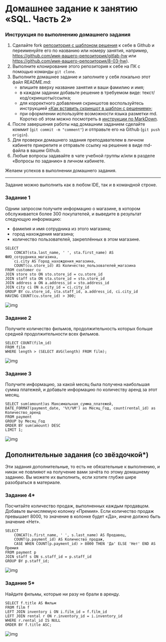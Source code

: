 # Домашнее задание к занятию «SQL. Часть 2»

### Инструкция по выполнению домашнего задания

1. Сделайте fork [репозитория c шаблоном решения](https://github.com/netology-code/sys-pattern-homework) к себе в Github и переименуйте его по названию или номеру занятия, например, https://github.com/имя-вашего-репозитория/gitlab-hw или https://github.com/имя-вашего-репозитория/8-03-hw).
2. Выполните клонирование этого репозитория к себе на ПК с помощью команды `git clone`.
3. Выполните домашнее задание и заполните у себя локально этот файл README.md:
   - впишите вверху название занятия и ваши фамилию и имя;
   - в каждом задании добавьте решение в требуемом виде: текст/код/скриншоты/ссылка;
   - для корректного добавления скриншотов воспользуйтесь инструкцией [«Как вставить скриншот в шаблон с решением»](https://github.com/netology-code/sys-pattern-homework/blob/main/screen-instruction.md);
   - при оформлении используйте возможности языка разметки md. Коротко об этом можно посмотреть в [инструкции по MarkDown](https://github.com/netology-code/sys-pattern-homework/blob/main/md-instruction.md).
4. После завершения работы над домашним заданием сделайте коммит (`git commit -m "comment"`) и отправьте его на Github (`git push origin`).
5. Для проверки домашнего задания преподавателем в личном кабинете прикрепите и отправьте ссылку на решение в виде md-файла в вашем Github.
6. Любые вопросы задавайте в чате учебной группы и/или в разделе «Вопросы по заданию» в личном кабинете.

Желаем успехов в выполнении домашнего задания.

---

Задание можно выполнить как в любом IDE, так и в командной строке.

### Задание 1

Одним запросом получите информацию о магазине, в котором обслуживается более 300 покупателей, и выведите в результат следующую информацию: 
- фамилия и имя сотрудника из этого магазина;
- город нахождения магазина;
- количество пользователей, закреплённых в этом магазине.

```
SELECT
    CONCAT(sta.last_name, ' ', sta.first_name) AS ФИО_сотрудника_магазина,
    ci.city AS Город_нахождения_магазина,
    COUNT(cu.store_id) AS Количество_пользователей_магазина
FROM customer cu
JOIN store sto ON sto.store_id = cu.store_id
JOIN staff sta ON sta.store_id = sto.store_id
JOIN address a ON a.address_id = sto.address_id
JOIN city ci ON a.city_id = ci.city_id
GROUP BY cu.store_id, sta.staff_id, a.address_id, ci.city_id
HAVING COUNT(cu.store_id) > 300;
```

![img](img/1.PNG)

### Задание 2

Получите количество фильмов, продолжительность которых больше средней продолжительности всех фильмов.

```
SELECT COUNT(film_id)
FROM film
WHERE length > (SELECT AVG(length) FROM film);
```

![img](img/2.PNG)

### Задание 3

Получите информацию, за какой месяц была получена наибольшая сумма платежей, и добавьте информацию по количеству аренд за этот месяц.

```
SELECT sum(amount)as Максимальная_сумма_платежей, DATE_FORMAT(payment_date, '%Y/%M') as Месяц_Год, count(rental_id) as Количество_аренд
FROM payment
GROUP by Месяц_Год
ORDER BY sum(amount) DESC
LIMIT 1;
```

![img](img/3-1.PNG)

## Дополнительные задания (со звёздочкой*)
Эти задания дополнительные, то есть не обязательные к выполнению, и никак не повлияют на получение вами зачёта по этому домашнему заданию. Вы можете их выполнить, если хотите глубже шире разобраться в материале.

### Задание 4*

Посчитайте количество продаж, выполненных каждым продавцом. Добавьте вычисляемую колонку «Премия». Если количество продаж превышает 8000, то значение в колонке будет «Да», иначе должно быть значение «Нет».

```
SELECT
    CONCAT(s.first_name, ' ', s.last_name) AS Продавец,
    COUNT(p.payment_id) AS Количество_продаж,
    CASE WHEN COUNT(p.payment_id) > 8000 THEN 'Да' ELSE 'Нет' END AS Премия
FROM payment p
JOIN staff s ON s.staff_id = p.staff_id
GROUP BY p.staff_id;
```

![img](img/4.PNG)

### Задание 5*

Найдите фильмы, которые ни разу не брали в аренду.

```
SELECT f.title AS Фильм
FROM film f
LEFT JOIN inventory i ON i.film_id = f.film_id
LEFT JOIN rental r ON r.inventory_id = i.inventory_id
WHERE r.rental_id IS NULL
ORDER BY f.title ASC;
```

![img](img/5.PNG)

